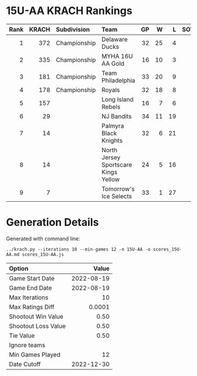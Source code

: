 # 15U-AA KRACH Rankings
Rank|KRACH|Subdivision|Team|GP|W|L|SOW|SOL|T|SoS
---:|---:|:---|:---|---:|---:|---:|---:|---:|---:|---:
1|372|Championship|Delaware Ducks|32|25|4|3|0|0|125
2|335|Championship|MYHA 16U AA Gold|16|10|3|1|1|1|271
3|181|Championship|Team Philadelphia|33|20|9|2|2|0|173
4|178|Championship|Royals|32|18|8|2|3|1|244
5|157||Long Island Rebels|16|7|6|3|0|0|304
6|29||NJ Bandits|34|11|19|1|3|0|162
7|14||Palmyra Black Knights|32|6|21|1|4|0|148
8|14||North Jersey Sportscare Kings Yellow|24|5|16|1|2|0|100
9|7||Tomorrow's Ice Selects|33|1|27|3|2|0|238
# Generation Details

Generated with command line:
```
../krach.py --iterations 10 --min-games 12 -n 15U-AA -o scores_15U-AA.md scores_15U-AA.js
```

| Option | Value |
| :----- | ----: |
| Game Start Date | 2022-08-19 |
| Game End Date | 2022-08-19 |
| Max Iterations | 10 |
| Max Ratings Diff | 0.0001 |
| Shootout Win Value | 0.50 |
| Shootout Loss Value | 0.50 |
| Tie Value | 0.50 |
| Ignore teams |  |
| Min Games Played | 12 |
| Date Cutoff | 2022-12-30 |

